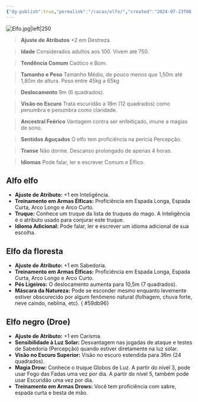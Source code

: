 ```yaml
---
{"dg-publish":true,"permalink":"/racas/elfo/","created":"2024-07-23T08:29:11.000-03:00"}
---
```



![Elfo.jpg|left|250](/img/user/Arquivos/Elfo.jpg)

> **Ajuste de Atributos**
> +2 em Destreza.  

> **Idade**
> Considerados adultos aos 100. Vivem até 750.  

> **Tendência Comum**
> Caótico e Bom.

> **Tamanho e Peso**
> Tamanho Médio, de pouco menos que 1,50m até 1,80m de altura. Peso entre 45kg a 65kg 

> **Deslocamento** 
> 9m (6 quadrados).

> **Visão no Escuro**
> Trata escuridão a 18m (12 quadrados) como penumbra e penumbra como claridade.  

> **Ancestral Feérico**
> Vantagem contra ser enfeitiçado, imune a magias de sono.  

> **Sentidos Aguçados**
> O elfo tem proficiência na perícia Percepção.  

> **Transe** 
> Não dorme. Descanso prolongado de apenas 4 horas.  

> **Idiomas**
> Pode falar, ler e escrever Comum e Élfico.

## Alfo elfo
- **Ajuste de Atributo:** +1 em Inteligência.  
- **Treinamento em Armas Élficas:** Proficiência em Espada Longa, Espada Curta, Arco Longo e Arco Curto.  
- **Truque:** Conhece um truque da lista de truques do mago. A Inteligência é o atributo usado para conjurar este truque.  
- **Idioma Adicional:** Pode falar, ler e escrever um idioma adicional de sua escolha.

## Elfo da floresta
- **Ajuste de Atributo:** +1 em Sabedoria.  
- **Treinamento em Armas Élficas:** Proficiência em Espada Longa, Espada Curta, Arco Longo e Arco Curto.  
- **Pés Ligeiros:** O deslocamento aumenta para 10,5m (7 quadrados).  
- **Máscara da Natureza:** Pode se esconder mesmo enquanto levemente estiver obscurecido por algum fenômeno natural (folhagem, chuva forte, neve caindo, neblina, etc).
{ #59db96}


## Elfo negro (Droe)
- **Ajuste de Atributo:** +1 em Carisma.  
- **Sensibilidade à Luz Solar:** Desvantagem nas jogadas de ataque e testes de Sabedoria (Percepção) quando estiver diretamente na luz solar.  
- **Visão no Escuro Superior:** Visão no escuro estendida para 36m (24 quadrados).  
- **Magia Drow:** Conhece o truque Globos de Luz. A partir do nível 3, pode usar Fogo das Fadas uma vez por dia. A partir do nível 5, também pode usar Escuridão uma vez por dia.  
- **Treinamento em Armas Drows:** Você tem proficiência com sabre, espada curta e besta de mão.
